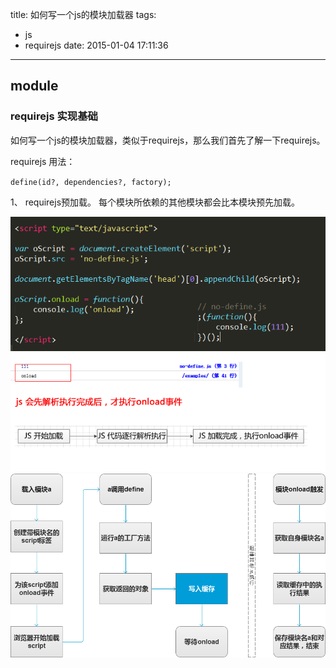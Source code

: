 title: 如何写一个js的模块加载器
tags:
  - js
  - requirejs
date: 2015-01-04 17:11:36
---

## module

### requirejs 实现基础

如何写一个js的模块加载器，类似于requirejs，那么我们首先了解一下requirejs。

requirejs 用法：

`define(id?, dependencies?, factory);`

1、 requirejs预加载。 每个模块所依赖的其他模块都会比本模块预先加载。


![requirejs-jsonload](/img/requirejs-jsonload.png)
![requirejs-fn](/img/requirejs-fn.png)











